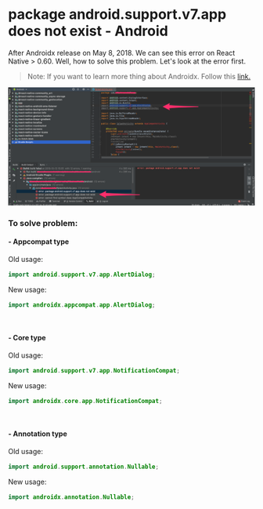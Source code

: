 # package android.support.v7.app does not exist - Android

After Androidx release on May 8, 2018. We can see this error on React Native > 0.60. Well, how to solve this problem. Let's look at the error first.

> Note: If you want to learn more thing about Androidx. Follow this [link.](/React-Native/HowToArticles/Androidx.md)

![androidx](/assets/images/android-v4-v7-error.png)

### To solve problem:

#### - Appcompat type
Old usage:
```java
import android.support.v7.app.AlertDialog;
```

New usage:
```java
import androidx.appcompat.app.AlertDialog;
```
<br/>

#### - Core type
Old usage:
```java
import android.support.v7.app.NotificationCompat;
```

New usage:
```java
import androidx.core.app.NotificationCompat;
```

<br/>

#### - Annotation type
Old usage:
```java
import android.support.annotation.Nullable;
```

New usage:
```java
import androidx.annotation.Nullable;
```
